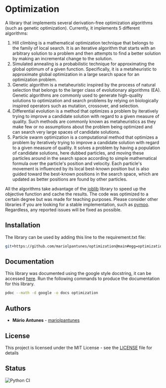 # Optimization

A library that implements several derivation-free optimization algorithms (such as genetic optimization).
Currently, it implements 5 different algorithms:
1. Hill climbing is a mathematical optimization technique that belongs to the family of local search. It is an iterative algorithm that starts with an arbitrary solution to a problem and then attempts to find a better solution by making an incremental change to the solution.
2. Simulated annealing is a probabilistic technique for approximating the global optimum of a given function. Specifically, it is a metaheuristic to approximate global optimization in a large search space for an optimization problem.
3. Genetic algorithm is a metaheuristic inspired by the process of natural selection that belongs to the larger class of evolutionary algorithms (EA). Genetic algorithms are commonly used to generate high-quality solutions to optimization and search problems by relying on biologically inspired operators such as mutation, crossover, and selection.
4. Differential evolution is a method that optimizes a problem by iteratively trying to improve a candidate solution with regard to a given measure of quality. Such methods are commonly known as metaheuristics as they make few or no assumptions about the problem being optimized and can search very large spaces of candidate solutions.
5. Particle swarm optimization is a computational method that optimizes a problem by iteratively trying to improve a candidate solution with regard to a given measure of quality. It solves a problem by having a population of candidate solutions, here dubbed particles, and moving these particles around in the search space according to simple mathematical formula over the particle's position and velocity. Each particle's movement is influenced by its local best-known position but is also guided toward the best-known positions in the search space, which are updated as better positions are found by other particles.

All the algorithms take advantage of the [joblib](https://joblib.readthedocs.io/en/latest/) library to speed up the objective function and cache the results.
The code was optimized to a certain degree but was made for teaching purposes.
Please consider other libraries if you are looking for a stable implementation, such as [pymoo](https://pymoo.org/).
Regardless, any reported issues will be fixed as possible.

## Installation
The library can be used by adding this line to the requirement.txt file:

```bash
git+https://github.com/mariolpantunes/optimization@main#egg=optimization
```

## Documentation
This library was documented using the google style docstring, it can be accessed [here](https://mariolpantunes.github.io/optimization/). Run the following commands to produce the documentation for this library.

```bash
pdoc --math -d google -o docs optimization
```

## Authors

* **Mário Antunes** - [mariolpantunes](https://github.com/mariolpantunes)

## License

This project is licensed under the MIT License - see the [LICENSE](LICENSE) file for details

## Status

![Python CI](https://github.com/mariolpantunes/optimization/actions/workflows/Python%20CI/badge.svg)